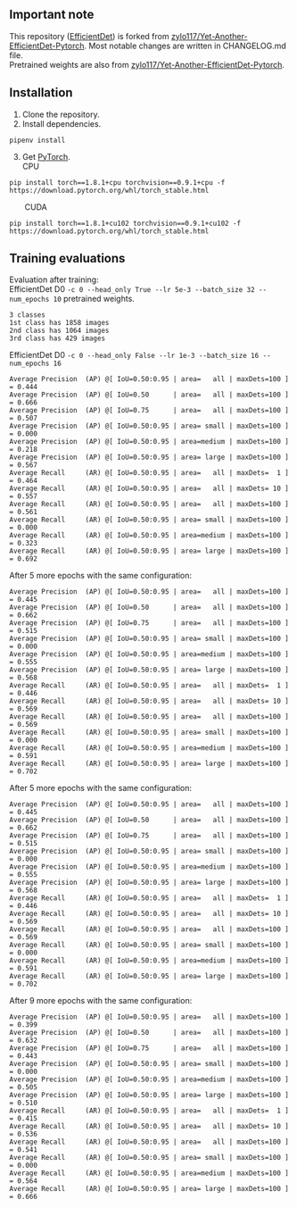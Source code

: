 ## Important note

This repository ([EfficientDet](https://github.com/dilsab/EfficientDet)) is forked from [zylo117/Yet-Another-EfficientDet-Pytorch](https://github.com/zylo117/Yet-Another-EfficientDet-Pytorch).
Most notable changes are written in CHANGELOG.md file.\
Pretrained weights are also from [zylo117/Yet-Another-EfficientDet-Pytorch](https://github.com/zylo117/Yet-Another-EfficientDet-Pytorch).

## Installation

1. Clone the repository.
2. Install dependencies.
```shell
pipenv install
```
3. Get [PyTorch](https://pytorch.org/get-started/locally). \
CPU
```shell
pip install torch==1.8.1+cpu torchvision==0.9.1+cpu -f https://download.pytorch.org/whl/torch_stable.html
```
&nbsp;&nbsp;&nbsp;&nbsp;&nbsp;&nbsp;&nbsp;CUDA
```shell
pip install torch==1.8.1+cu102 torchvision==0.9.1+cu102 -f https://download.pytorch.org/whl/torch_stable.html
```

## Training evaluations

Evaluation after training:\
EfficientDet D0 `-c 0 --head_only True --lr 5e-3 --batch_size 32 --num_epochs 10` pretrained weights.
```text
3 classes
1st class has 1858 images
2nd class has 1064 images
3rd class has 429 images
```
EfficientDet D0 `-c 0 --head_only False --lr 1e-3 --batch_size 16 --num_epochs 16`
```text
Average Precision  (AP) @[ IoU=0.50:0.95 | area=   all | maxDets=100 ] = 0.444
Average Precision  (AP) @[ IoU=0.50      | area=   all | maxDets=100 ] = 0.666
Average Precision  (AP) @[ IoU=0.75      | area=   all | maxDets=100 ] = 0.507
Average Precision  (AP) @[ IoU=0.50:0.95 | area= small | maxDets=100 ] = 0.000
Average Precision  (AP) @[ IoU=0.50:0.95 | area=medium | maxDets=100 ] = 0.218
Average Precision  (AP) @[ IoU=0.50:0.95 | area= large | maxDets=100 ] = 0.567
Average Recall     (AR) @[ IoU=0.50:0.95 | area=   all | maxDets=  1 ] = 0.464
Average Recall     (AR) @[ IoU=0.50:0.95 | area=   all | maxDets= 10 ] = 0.557
Average Recall     (AR) @[ IoU=0.50:0.95 | area=   all | maxDets=100 ] = 0.561
Average Recall     (AR) @[ IoU=0.50:0.95 | area= small | maxDets=100 ] = 0.000
Average Recall     (AR) @[ IoU=0.50:0.95 | area=medium | maxDets=100 ] = 0.323
Average Recall     (AR) @[ IoU=0.50:0.95 | area= large | maxDets=100 ] = 0.692
```
After 5 more epochs with the same configuration:
```text
Average Precision  (AP) @[ IoU=0.50:0.95 | area=   all | maxDets=100 ] = 0.445
Average Precision  (AP) @[ IoU=0.50      | area=   all | maxDets=100 ] = 0.662
Average Precision  (AP) @[ IoU=0.75      | area=   all | maxDets=100 ] = 0.515
Average Precision  (AP) @[ IoU=0.50:0.95 | area= small | maxDets=100 ] = 0.000
Average Precision  (AP) @[ IoU=0.50:0.95 | area=medium | maxDets=100 ] = 0.555
Average Precision  (AP) @[ IoU=0.50:0.95 | area= large | maxDets=100 ] = 0.568
Average Recall     (AR) @[ IoU=0.50:0.95 | area=   all | maxDets=  1 ] = 0.446
Average Recall     (AR) @[ IoU=0.50:0.95 | area=   all | maxDets= 10 ] = 0.569
Average Recall     (AR) @[ IoU=0.50:0.95 | area=   all | maxDets=100 ] = 0.569
Average Recall     (AR) @[ IoU=0.50:0.95 | area= small | maxDets=100 ] = 0.000
Average Recall     (AR) @[ IoU=0.50:0.95 | area=medium | maxDets=100 ] = 0.591
Average Recall     (AR) @[ IoU=0.50:0.95 | area= large | maxDets=100 ] = 0.702
```
After 5 more epochs with the same configuration:
```text
Average Precision  (AP) @[ IoU=0.50:0.95 | area=   all | maxDets=100 ] = 0.445
Average Precision  (AP) @[ IoU=0.50      | area=   all | maxDets=100 ] = 0.662
Average Precision  (AP) @[ IoU=0.75      | area=   all | maxDets=100 ] = 0.515
Average Precision  (AP) @[ IoU=0.50:0.95 | area= small | maxDets=100 ] = 0.000
Average Precision  (AP) @[ IoU=0.50:0.95 | area=medium | maxDets=100 ] = 0.555
Average Precision  (AP) @[ IoU=0.50:0.95 | area= large | maxDets=100 ] = 0.568
Average Recall     (AR) @[ IoU=0.50:0.95 | area=   all | maxDets=  1 ] = 0.446
Average Recall     (AR) @[ IoU=0.50:0.95 | area=   all | maxDets= 10 ] = 0.569
Average Recall     (AR) @[ IoU=0.50:0.95 | area=   all | maxDets=100 ] = 0.569
Average Recall     (AR) @[ IoU=0.50:0.95 | area= small | maxDets=100 ] = 0.000
Average Recall     (AR) @[ IoU=0.50:0.95 | area=medium | maxDets=100 ] = 0.591
Average Recall     (AR) @[ IoU=0.50:0.95 | area= large | maxDets=100 ] = 0.702
```
After 9 more epochs with the same configuration:
```text
Average Precision  (AP) @[ IoU=0.50:0.95 | area=   all | maxDets=100 ] = 0.399
Average Precision  (AP) @[ IoU=0.50      | area=   all | maxDets=100 ] = 0.632
Average Precision  (AP) @[ IoU=0.75      | area=   all | maxDets=100 ] = 0.443
Average Precision  (AP) @[ IoU=0.50:0.95 | area= small | maxDets=100 ] = 0.000
Average Precision  (AP) @[ IoU=0.50:0.95 | area=medium | maxDets=100 ] = 0.505
Average Precision  (AP) @[ IoU=0.50:0.95 | area= large | maxDets=100 ] = 0.510
Average Recall     (AR) @[ IoU=0.50:0.95 | area=   all | maxDets=  1 ] = 0.415
Average Recall     (AR) @[ IoU=0.50:0.95 | area=   all | maxDets= 10 ] = 0.536
Average Recall     (AR) @[ IoU=0.50:0.95 | area=   all | maxDets=100 ] = 0.541
Average Recall     (AR) @[ IoU=0.50:0.95 | area= small | maxDets=100 ] = 0.000
Average Recall     (AR) @[ IoU=0.50:0.95 | area=medium | maxDets=100 ] = 0.564
Average Recall     (AR) @[ IoU=0.50:0.95 | area= large | maxDets=100 ] = 0.666
```


